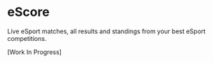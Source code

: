 # eScore

Live eSport matches, all results and standings from your best eSport competitions.

[Work In Progress]

